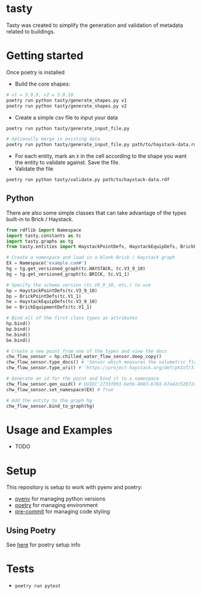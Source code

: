 # tasty

Tasty was created to simplify the generation and validation of metadata related to buildings.

# Getting started
Once poetry is installed

- Build the core shapes:
```bash
# v1 = 3.9.9, v2 = 3.9.10
poetry run python tasty/generate_shapes.py v1
poetry run python tasty/generate_shapes.py v2
```

- Create a simple csv file to input your data
```bash
poetry run python tasty/generate_input_file.py

# optionally merge in existing data
poetry run python tasty/generate_input_file.py path/to/haystack-data.rdf
```

- For each entity, mark an `X` in the cell according to the shape you want the entity to validate against. Save the file.
- Validate the file
```bash
poetry run python tasty/validate.py path/to/haystack-data.rdf
```

## Python
There are also some simple classes that can take advantage of the types built-in to Brick / Haystack.
```python
from rdflib import Namespace
import tasty.constants as tc
import tasty.graphs as tg
from tasty.entities import HaystackPointDefs, HaystackEquipDefs, BrickPointDefs, BrickEquipmentDefs

# Create a namespace and load in a blank Brick / Haystack graph
EX = Namespace('example.com#')
hg = tg.get_versioned_graph(tc.HAYSTACK, tc.V3_9_10)
bg = tg.get_versioned_graph(tc.BRICK, tc.V1_1)

# Specify the schema version (tc.V9_9_10, etc.) to use
hp = HaystackPointDefs(tc.V3_9_10)
bp = BrickPointDefs(tc.V1_1)
he = HaystackEquipDefs(tc.V3_9_10)
be = BrickEquipmentDefs(tc.V1_1)

# Bind all of the first class types as attributes
hp.bind()
bp.bind()
he.bind()
be.bind()

# Create a new point from one of the types and view the docs
chw_flow_sensor = hp.chilled_water_flow_sensor.deep_copy()
chw_flow_sensor.type_docs() # 'Sensor which measures the volumetric flow of chilled water'
chw_flow_sensor.type_uri() # 'https://project-haystack.org/def/phIoT/3.9.10#chilled-water-flow-sensor'

# Generate an id for the point and bind it to a namespace
chw_flow_sensor.gen_uuid() # UUID('2733f091-be5b-4983-b701-b7e42c52b72c')
chw_flow_sensor.set_namespace(EX) # True

# Add the entity to the graph hg
chw_flow_sensor.bind_to_graph(hg)
```

# Usage and Examples
- TODO

# Setup
This repository is setup to work with pyenv and poetry:
- [pyenv](https://github.com/pyenv/pyenv#installation) for managing python versions
- [poetry](https://python-poetry.org/docs/#installation) for managing environment
- [pre-commit](https://pre-commit.com/#install) for managing code styling

## Using Poetry
See [here](https://gist.github.com/corymosiman12/26fb682df2d36b5c9155f344eccbe404) for poetry setup info

# Tests
- `poetry run pytest`
